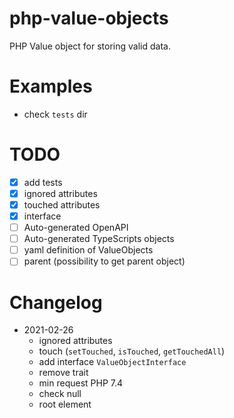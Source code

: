 # php-value-objects

PHP Value object for storing valid data.

# Examples

- check `tests` dir

# TODO

- [x] add tests
- [x] ignored attributes
- [x] touched attributes
- [x] interface
- [ ] Auto-generated OpenAPI
- [ ] Auto-generated TypeScripts objects
- [ ] yaml definition of ValueObjects
- [ ] parent (possibility to get parent object)

# Changelog

- 2021-02-26
  - ignored attributes
  - touch (`setTouched`, `isTouched`, `getTouchedAll`)
  - add interface `ValueObjectInterface`
  - remove trait
  - min request PHP 7.4
  - check null
  - root element